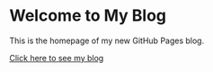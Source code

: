 
# Welcome to My Blog

This is the homepage of my new GitHub Pages blog.

[Click here to see my blog](https://IgnasSab.github.io/Blog/)